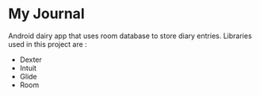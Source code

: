 # My Journal
 Android dairy app that uses room database to store diary entries.
 Libraries used in this project are :
 * Dexter
 * Intuit
 * Glide
 * Room
